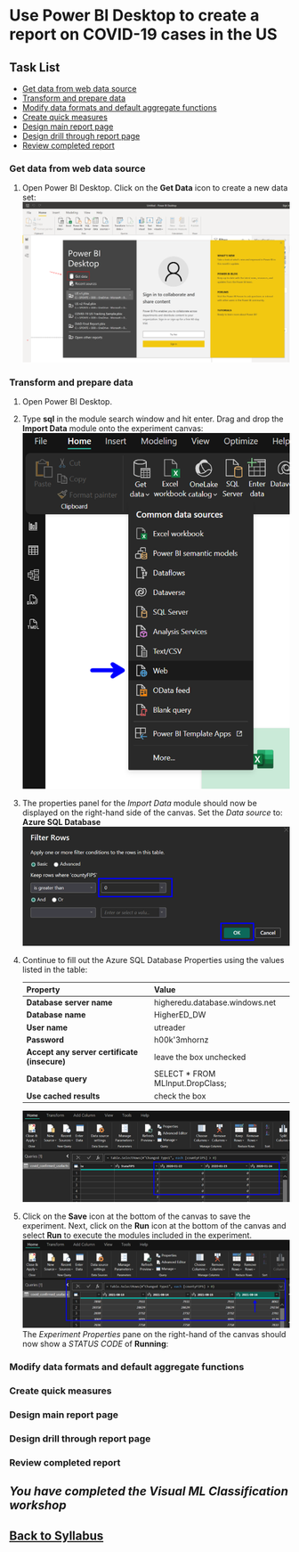 
# Use Power BI Desktop to create a report on COVID-19 cases in the US

## Task List

- [Get data from web data source](#Get-data-from-web-data-source)
- [Transform and prepare data](#Transform-and-prepare-data)
- [Modify data formats and default aggregate functions](Modify-data-formats-and-default-aggregate-functions)
- [Create quick measures](Create-quick-measures)
- [Design main report page](Design-main-report-page)
- [Design drill through report page](Design-drill-through-report-page)
- [Review completed report](Review-completed-report)

### Get data from web data source

1. Open Power BI Desktop.  Click on the **Get Data** icon to create a new data set:
![Get data](media/image001.png?raw=true)

### Transform and prepare data

1. Open Power BI Desktop.
1. Type **sql** in the module search window and hit enter.  Drag and drop the **Import Data** module onto the experiment canvas:
![Load Data from Azure SQL Server](media/image002.png)
1. The properties panel for the *Import Data* module should now be displayed on the right-hand side of the canvas.  Set the *Data source* to: **Azure SQL Database**
![Load Data from Azure SQL Server](media/image008.png)
1. Continue to fill out the Azure SQL Database Properties using the values listed in the table:

    | Property | Value  |
    |------|------|
    |**Database server name**  | higheredu.database.windows.net|
    |**Database name**  | HigherED_DW|
    |**User name**  | utreader|
    |**Password**  | h00k'3mhornz|
    |**Accept any server certificate (insecure)**  | leave the box unchecked|
    |**Database query**  | SELECT * FROM MLInput.DropClass;|
    |**Use cached results**  | check the box|

    ![Load Data from Azure SQL Server](media/image009.png)

1. Click on the **Save** icon at the bottom of the canvas to save the experiment.  Next, click on the **Run** icon at the bottom of the canvas and select **Run** to execute the modules included in the experiment.  
![Load Data from Azure SQL Server](media/image010.png)
The *Experiment Properties* pane on the right-hand of the canvas should now show a *STATUS CODE* of **Running**:

### Modify data formats and default aggregate functions

### Create quick measures

### Design main report page

### Design drill through report page

### Review completed report

## *You have completed the Visual ML Classification workshop*

## [Back to Syllabus](readme.md)
